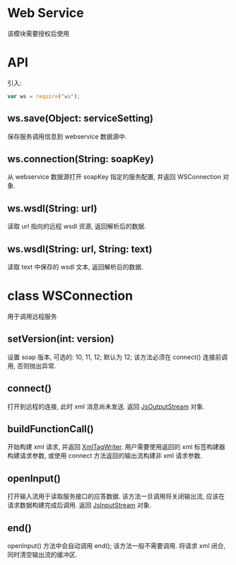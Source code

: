 # Web Service

该模块需要授权后使用


# API

引入:

```js
var ws = require("ws");
```


## ws.save(Object: serviceSetting)

保存服务调用信息到 webservice 数据源中.


## ws.connection(String: soapKey)

从 webservice 数据源打开 soapKey 指定的服务配置, 并返回 WSConnection 对象.


## ws.wsdl(String: url)

读取 url 指向的远程 wsdl 资源, 返回解析后的数据.


## ws.wsdl(String: url, String: text)

读取 text 中保存的 wsdl 文本, 返回解析后的数据.


# class WSConnection

用于调用远程服务


## setVersion(int: version)

设置 soap 版本, 可选的: 10, 11, 12; 默认为 12;
该方法必须在 connect() 连接前调用, 否则抛出异常.


## connect()

打开到远程的连接, 此时 xml 消息尚未发送.
返回 [JsOutputStream](docs/api-streamutil.md) 对象.


## buildFunctionCall()

开始构建 xml 请求, 并返回 [XmlTagWriter](docs/api-xml.md).
用户需要使用返回的 xml 标签构建器构建请求参数, 
或使用 connect 方法返回的输出流构建非 xml 请求参数.


## openInput()

打开输入流用于读取服务接口的应答数据.
该方法一旦调用将关闭输出流, 应该在请求数据构建完成后调用.
返回 [JsInputStream](docs/api-streamutil.md) 对象.


## end()

openInput() 方法中会自动调用 end(); 该方法一般不需要调用.
将请求 xml 闭合, 同时清空输出流的缓冲区.